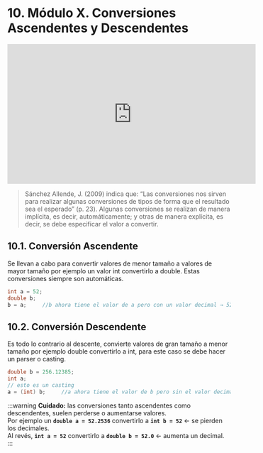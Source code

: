 # 10. Módulo X. Conversiones Ascendentes y Descendentes

<div style="text-align:center;">
<iframe width="560" height="315" src="https://www.youtube.com/embed/ZVpyjrve5Cw" frameborder="0" allow="autoplay; encrypted-media" allowfullscreen></iframe>
</div>

> Sánchez Allende, J. (2009) indica que: “Las conversiones nos sirven para realizar algunas conversiones de tipos de forma que el resultado sea el esperado” (p. 23). Algunas conversiones se realizan de manera implícita, es decir, automáticamente; y otras de manera explícita, es decir, se debe especificar el valor a convertir.

## 10.1. Conversión Ascendente

Se llevan a cabo para convertir valores de menor tamaño a valores de mayor tamaño por ejemplo un valor int convertirlo a double. Estas conversiones siempre son automáticas.

```java
int a = 52;
double b;
b = a;     //b ahora tiene el valor de a pero con un valor decimal → 52.0
```

## 10.2. Conversión Descendente

Es todo lo contrario al descente, convierte valores de gran tamaño a menor tamaño por ejemplo double convertirlo a int, para este caso se debe hacer un parser o casting.

```java
double b = 256.12385;
int a;
// esto es un casting
a = (int) b;     //a ahora tiene el valor de b pero sin el valor decimal → 52
```

:::warning
**Cuidado:** las conversiones tanto ascendentes como descendentes, suelen perderse o aumentarse valores.  
Por ejemplo un **`double a = 52.2536`** convertirlo a **`int b = 52`** ← se pierden los decimales.  
Al revés, **`int a = 52`** convertirlo a **`double b = 52.0`** ← aumenta un decimal.
:::